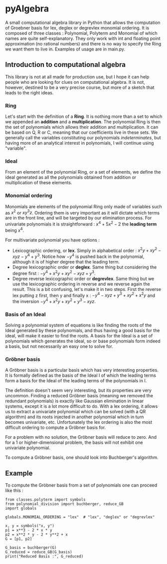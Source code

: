 # pyAlgebra

A small computational algebra library in Python that allows the computation of Groebner basis for lex, deglex or degrevlex monomial ordering. It is composed of three classes : Polynomial, Polyterm and Monomial of which names are quite self-explanatory. They only work with int and floating point approximation (no rational numbers) and there is no way to specify the Ring we want them to live in. Examples of usage are in main.py.

## Introduction to computational algebra

This library is not at all made for production use, but I hope it can help people who are looking for clues on computational algebra. It is not, however, destined to be a very precise course, but more of a sketch that leads to the right ideas.

### Ring

Let's start with the definition of a **Ring**. It is nothing more than a set to which we appended an **addition** and a **multiplication**. The polynomial Ring is then the set of polynomials which allows their addition and multiplication. It can be based on Q, R or C, meaning that our coefficients live in these sets. We generally call the variables constituting our polynomials _indeterminates_, but having more of an analytical interest in polynomials, I will continue using "variable".

### Ideal

From an element of the polynomial Ring, or a set of elements, we define the ideal generated as all the polynomials obtained from addition or multiplication of these elements.

### Monomial ordering

Monomials are elements of the polynomial Ring only made of variables such as $x^2$ or $xy^3z$. Ordering them is very important as it will dictate which terms are in the front line, and will be targeted by our elimination process. For univariate polynomials it is straightforward : $x^4+5x^2-2$ the **leading term** being $x^4$.

For multivariate polynomial you have options :

- Lexicographic ordering, or **lex**. Simply in alphabetical order : $x^2y+xy^2-xyz-y^4+y^3$. Notice how $-y^4$ is pushed back in the polynomial, although it is of higher degree that the leading term.
- Degree lexicographic order or **deglex**. Same thing but considering the degree first : $-y^4+x^2y+xy^2-xyz+y^3$.
- Degree reverse lexicographic order or **degrevlex**. Same thing but we use the lexicographic ordering in reverse and we reverse again the result. This is a bit confusing, let's make it in two steps. First the reverse lex putting z first, then y and finally x : $-y^4-xyz+y^3+xy^2+x^2y$ and the inversion $-y^4+x^2y+xy^2+y^3-xyz$.

### Basis of an Ideal

Solving a polynomial system of equations is like finding the roots of the Ideal generated by these polynomials, and thus having a good basis for the ideal, will make it easier to find the roots. A basis for the Ideal is a set of polynomials which generates the ideal, so or base polynomials form indeed a basis, but not necessarily an easy one to solve for.

### Gröbner basis

A Gröbner basis is a particular basis which has very interesting properties. It is formally defined as the basis of the Ideal I of which the leading terms form a basis for the Ideal of the leading terms of the polynomials in I.

The definition doesn't seem very interesting, but its properties are very uncommon. Finding a reduced Gröbner basis (meaning we removed the redundant polynomials) is exactly like Gaussian elimination in linear systems, except it is a lot more difficult to do. With a lex ordering, it allows us to extract a univariate polynomial which can be solved (with a QR algorithm) and its roots injected in another polynomial which in turn becomes univariate, etc. Unfortunately the lex ordering is also the most difficult ordering to compute a Gröbner basis for.

For a problem with no solution, the Gröbner basis will reduce to zero. And for a 1 or higher-dimensional problem, the basis will not exhibit one univariate polynomial.

To compute a Gröbner basis, one should look into Buchberger's algorithm.

## Example

To compute the Gröbner basis from a set of polynomials one can proceed like this :

    from classes.polyterm import symbols
    from polynomial_division import buchberger, reduce_GB
    import globals

    globals.MONOMIAL_ORDERING = "lex"  # "lex", "deglex" or "degrevlex"

    x, y = symbols("x, y")
    p1 = x**3 - 2 * x * y
    p2 = x**2 * y - 2 * y**2 + x
    G = [p1, p2]

    G_basis = buchberger(G)
    G_reduced = reduce_GB(G_basis)
    print("Reduced Basis :", G_reduced)
